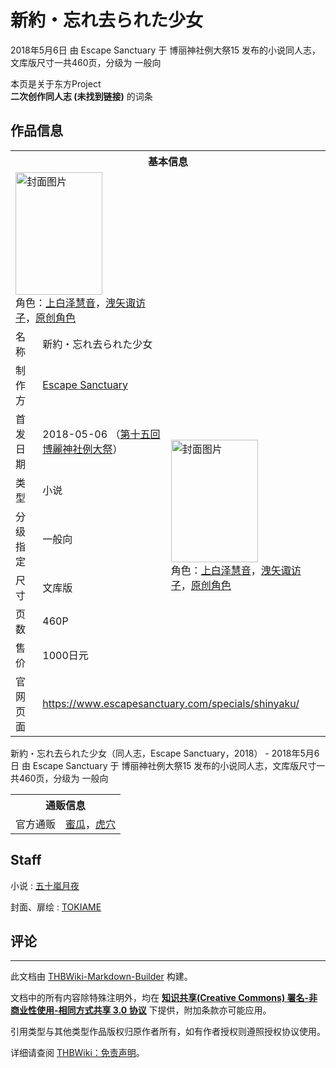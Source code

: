 # 新約・忘れ去られた少女

<!-- source html: G:\repos\THBWiki-Markdown-Builder\THBWikiMarkdown\Temp\main\7\78\ns0%3A%E6%96%B0%E7%B4%84%E3%83%BB%E5%BF%98%E3%82%8C%E5%8E%BB%E3%82%89%E3%82%8C%E3%81%9F%E5%B0%91%E5%A5%B3.html -->

2018年5月6日 由 Escape Sanctuary 于 博丽神社例大祭15 发布的小说同人志，文库版尺寸一共460页，分级为 一般向

本页是关于东方Project  
 **二次创作同人志 (未找到链接)** 的词条
## 作品信息

<table><tbody><tr><th colspan="3">基本信息</th></tr><tr><td class="cover-artwork-mobile" colspan="2"><a href="./文件-新約・忘れ去られた少女封面.jpg.md" class="image" title="封面图片"><img alt="封面图片" src="https://upload.thwiki.cc/thumb/9/91/%E6%96%B0%E7%B4%84%E3%83%BB%E5%BF%98%E3%82%8C%E5%8E%BB%E3%82%89%E3%82%8C%E3%81%9F%E5%B0%91%E5%A5%B3%E5%B0%81%E9%9D%A2.jpg/139px-%E6%96%B0%E7%B4%84%E3%83%BB%E5%BF%98%E3%82%8C%E5%8E%BB%E3%82%89%E3%82%8C%E3%81%9F%E5%B0%91%E5%A5%B3%E5%B0%81%E9%9D%A2.jpg" decoding="async" loading="lazy" width="139" height="196" srcset="https://upload.thwiki.cc/thumb/9/91/%E6%96%B0%E7%B4%84%E3%83%BB%E5%BF%98%E3%82%8C%E5%8E%BB%E3%82%89%E3%82%8C%E3%81%9F%E5%B0%91%E5%A5%B3%E5%B0%81%E9%9D%A2.jpg/208px-%E6%96%B0%E7%B4%84%E3%83%BB%E5%BF%98%E3%82%8C%E5%8E%BB%E3%82%89%E3%82%8C%E3%81%9F%E5%B0%91%E5%A5%B3%E5%B0%81%E9%9D%A2.jpg 1.5x, https://upload.thwiki.cc/thumb/9/91/%E6%96%B0%E7%B4%84%E3%83%BB%E5%BF%98%E3%82%8C%E5%8E%BB%E3%82%89%E3%82%8C%E3%81%9F%E5%B0%91%E5%A5%B3%E5%B0%81%E9%9D%A2.jpg/278px-%E6%96%B0%E7%B4%84%E3%83%BB%E5%BF%98%E3%82%8C%E5%8E%BB%E3%82%89%E3%82%8C%E3%81%9F%E5%B0%91%E5%A5%B3%E5%B0%81%E9%9D%A2.jpg 2x" data-file-width="319" data-file-height="450"></a><div class="cover-char">角色：<a href="./上白泽慧音.md" title="上白泽慧音">上白泽慧音</a>，<a href="./洩矢诹访子.md" title="洩矢诹访子">洩矢诹访子</a>，<a href="/index.php?title=%E5%8E%9F%E5%88%9B%E8%A7%92%E8%89%B2&amp;action=edit&amp;redlink=1" class="new" title="原创角色（页面不存在）">原创角色</a></div></td>
</tr><tr><td class="label">名称</td><td colspan="2"> 新約・忘れ去られた少女 </td></tr><tr><td class="label">制作方</td><td><a href="./Escape_Sanctuary.md" title="Escape Sanctuary">Escape Sanctuary</a></td><td class="cover-artwork" rowspan="7" style="min-width:196px;"><a href="./文件-新約・忘れ去られた少女封面.jpg.md" class="image" title="封面图片"><img alt="封面图片" src="https://upload.thwiki.cc/thumb/9/91/%E6%96%B0%E7%B4%84%E3%83%BB%E5%BF%98%E3%82%8C%E5%8E%BB%E3%82%89%E3%82%8C%E3%81%9F%E5%B0%91%E5%A5%B3%E5%B0%81%E9%9D%A2.jpg/139px-%E6%96%B0%E7%B4%84%E3%83%BB%E5%BF%98%E3%82%8C%E5%8E%BB%E3%82%89%E3%82%8C%E3%81%9F%E5%B0%91%E5%A5%B3%E5%B0%81%E9%9D%A2.jpg" decoding="async" loading="lazy" width="139" height="196" srcset="https://upload.thwiki.cc/thumb/9/91/%E6%96%B0%E7%B4%84%E3%83%BB%E5%BF%98%E3%82%8C%E5%8E%BB%E3%82%89%E3%82%8C%E3%81%9F%E5%B0%91%E5%A5%B3%E5%B0%81%E9%9D%A2.jpg/208px-%E6%96%B0%E7%B4%84%E3%83%BB%E5%BF%98%E3%82%8C%E5%8E%BB%E3%82%89%E3%82%8C%E3%81%9F%E5%B0%91%E5%A5%B3%E5%B0%81%E9%9D%A2.jpg 1.5x, https://upload.thwiki.cc/thumb/9/91/%E6%96%B0%E7%B4%84%E3%83%BB%E5%BF%98%E3%82%8C%E5%8E%BB%E3%82%89%E3%82%8C%E3%81%9F%E5%B0%91%E5%A5%B3%E5%B0%81%E9%9D%A2.jpg/278px-%E6%96%B0%E7%B4%84%E3%83%BB%E5%BF%98%E3%82%8C%E5%8E%BB%E3%82%89%E3%82%8C%E3%81%9F%E5%B0%91%E5%A5%B3%E5%B0%81%E9%9D%A2.jpg 2x" data-file-width="319" data-file-height="450"></a><div class="cover-char">角色：<a href="./上白泽慧音.md" title="上白泽慧音">上白泽慧音</a>，<a href="./洩矢诹访子.md" title="洩矢诹访子">洩矢诹访子</a>，<a href="/index.php?title=%E5%8E%9F%E5%88%9B%E8%A7%92%E8%89%B2&amp;action=edit&amp;redlink=1" class="new" title="原创角色（页面不存在）">原创角色</a></div></td>
</tr><tr><td class="label">首发日期</td><td>2018-05-06&#160;（<a href="/展会作品列表?e=%E5%8D%9A%E4%B8%BD%E7%A5%9E%E7%A4%BE%E4%BE%8B%E5%A4%A7%E7%A5%AD%2315">第十五回 博麗神社例大祭</a>）</td></tr><tr><td class="label">类型</td><td>小说</td></tr><tr><td class="label">分级指定</td><td>一般向</td></tr><tr><td class="label">尺寸</td><td>文库版</td></tr><tr><td class="label">页数</td><td>460P</td></tr><tr><td class="label">售价</td><td>1000日元</td></tr>
<tr><td class="label">官网页面</td><td colspan="2"><a rel="nofollow" class="external free" href="https://www.escapesanctuary.com/specials/shinyaku/">https://www.escapesanctuary.com/specials/shinyaku/</a></td></tr></tbody></table>

新約・忘れ去られた少女（同人志，Escape Sanctuary，2018） - 2018年5月6日 由 Escape Sanctuary 于 博丽神社例大祭15 发布的小说同人志，文库版尺寸一共460页，分级为 一般向

<table><tbody><tr><th colspan="3">通贩信息</th></tr><tr><td class="label">官方通贩</td><td colspan="2"><a rel="nofollow" class="external text" href="https://www.melonbooks.co.jp/detail/detail.php?product_id=360478">蜜瓜</a>，<a rel="nofollow" class="external text" href="https://ec.toranoana.jp/tora_r/ec/item/040030629794">虎穴</a></td></tr></tbody></table>


## Staff
小说
: [五十嵐月夜](./五十嵐月夜.md)

封面、扉绘
: [TOKIAME](./TOKIAME.md)

## 评论




---

此文档由 [THBWiki-Markdown-Builder](https://github.com/Delsin-Yu/THBWiki-Markdown-Builder) 构建。

文档中的所有内容除特殊注明外，均在 [**知识共享(Creative Commons) 署名-非商业性使用-相同方式共享 3.0 协议**](https://creativecommons.org/licenses/by-sa/3.0/deed.zh-hans) 下提供，附加条款亦可能应用。

引用类型与其他类型作品版权归原作者所有，如有作者授权则遵照授权协议使用。

详细请查阅 [THBWiki：免责声明](https://thbwiki.cc/THBWiki:%E5%85%8D%E8%B4%A3%E5%A3%B0%E6%98%8E)。

